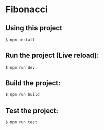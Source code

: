 Fibonacci
=====================

## Using this project


```bash
$ npm install
```

## Run the project (Live reload):

```bash
$ npm run dev
```

## Build the project:

```bash
$ npm run build
```

## Test the project:

```bash
$ npm run test
```
